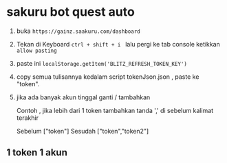 # sakuru bot quest auto

1) buka ```https://gainz.saakuru.com/dashboard ```

2) Tekan di Keyboard ```ctrl + shift + i ``` lalu pergi ke tab console 
ketikkan ```allow pasting```

3) paste ini
```localStorage.getItem('BLITZ_REFRESH_TOKEN_KEY')```

4) copy semua tulisannya kedalam script tokenJson.json , paste ke "token".

5) jika ada banyak akun tinggal ganti / tambahkan

    Contoh , jika lebih dari 1 token tambahkan tanda ',' di sebelum kalimat terakhir

    Sebelum ["token"]
   Sesudah ["token","token2"]


## 1 token 1 akun
